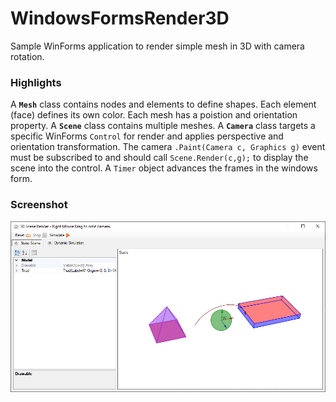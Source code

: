 # WindowsFormsRender3D
Sample WinForms application to render simple mesh in 3D with camera rotation.

### Highlights

A **`Mesh`** class contains nodes and elements to define shapes. Each element (face) defines its own color. Each mesh has a poistion and orientation property.
A **`Scene`** class contains multiple meshes. A **`Camera`** class targets a specific WinForms `Control` for render and applies perspective and orientation transformation.
The camera `.Paint(Camera c, Graphics g)` event must be subscribed to and should call `Scene.Render(c,g);` to display the scene into the control. 
A `Timer` object advances the frames in the windows form.

### Screenshot

![scr](https://github.com/ja72/WindowsFormsRender3D/blob/master/Images/2022-06-18_16_49_58-3D%20Scene%20Render.png)
